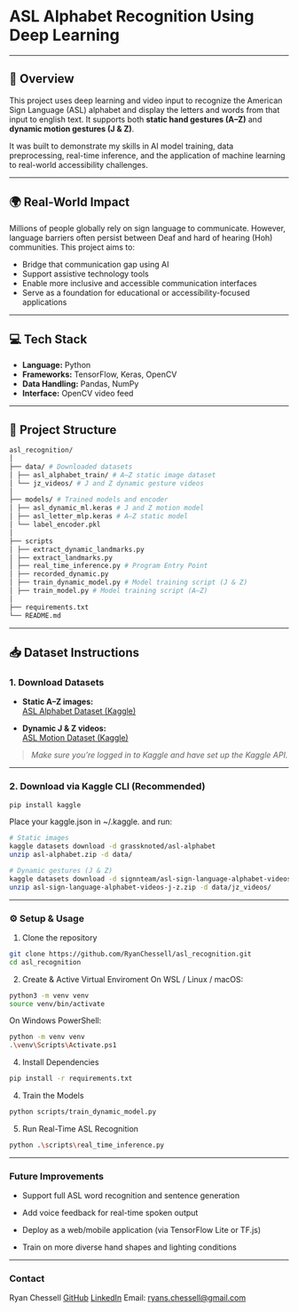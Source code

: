# ASL Alphabet Recognition Using Deep Learning

---

## 📌 Overview

This project uses deep learning and video input to recognize the American Sign Language (ASL) alphabet and display the letters and words from that input to english text. It supports both **static hand gestures (A–Z)** and **dynamic motion gestures (J & Z)**.

It was built to demonstrate my skills in AI model training, data preprocessing, real-time inference, and the application of machine learning to real-world accessibility challenges.

---

## 🌍 Real-World Impact

Millions of people globally rely on sign language to communicate. However, language barriers often persist between Deaf and hard of hearing (Hoh) communities. This project aims to:

- Bridge that communication gap using AI
- Support assistive technology tools
- Enable more inclusive and accessible communication interfaces
- Serve as a foundation for educational or accessibility-focused applications

---

## 💻 Tech Stack

- **Language:** Python  
- **Frameworks:** TensorFlow, Keras, OpenCV  
- **Data Handling:** Pandas, NumPy  
- **Interface:** OpenCV video feed

---

## 📁 Project Structure

```bash
asl_recognition/
│
├── data/ # Downloaded datasets
│ ├── asl_alphabet_train/ # A–Z static image dataset
│ └── jz_videos/ # J and Z dynamic gesture videos
│
├── models/ # Trained models and encoder
│ ├── asl_dynamic_ml.keras # J and Z motion model
│ ├── asl_letter_mlp.keras # A–Z static model
│ └── label_encoder.pkl 
│
├── scripts
│ ├── extract_dynamic_landmarks.py
│ ├── extract_landmarks.py
│ ├── real_time_inference.py # Program Entry Point
│ ├── recorded_dynamic.py 
│ ├── train_dynamic_model.py # Model training script (J & Z)
│ ├── train_model.py # Model training script (A–Z)
│
├── requirements.txt 
└── README.md
```

---

## 📥 Dataset Instructions

### 1. Download Datasets

- **Static A–Z images:**  
  [ASL Alphabet Dataset (Kaggle)](https://www.kaggle.com/datasets/grassknoted/asl-alphabet)

- **Dynamic J & Z videos:**  
  [ASL Motion Dataset (Kaggle)](https://www.kaggle.com/datasets/signnteam/asl-sign-language-alphabet-videos-j-z)

> *Make sure you’re logged in to Kaggle and have set up the Kaggle API.*

---

### 2. Download via Kaggle CLI (Recommended)
```bash
pip install kaggle
```
Place your kaggle.json in ~/.kaggle. and run:
```bash
# Static images
kaggle datasets download -d grassknoted/asl-alphabet
unzip asl-alphabet.zip -d data/

# Dynamic gestures (J & Z)
kaggle datasets download -d signnteam/asl-sign-language-alphabet-videos-j-z
unzip asl-sign-language-alphabet-videos-j-z.zip -d data/jz_videos/
```

---

### ⚙️ Setup & Usage
1. Clone the repository
```bash
git clone https://github.com/RyanChessell/asl_recognition.git
cd asl_recognition
```
2. Create & Active Virtual Enviroment
On WSL / Linux / macOS:
```bash
python3 -m venv venv
source venv/bin/activate
```
On Windows PowerShell:
```bash
python -m venv venv
.\venv\Scripts\Activate.ps1
```

4. Install Dependencies
```bash
pip install -r requirements.txt
```

4. Train the Models
```bash
python scripts/train_dynamic_model.py
```
5. Run Real-Time ASL Recognition
```bash
python .\scripts\real_time_inference.py
```

---

### Future Improvements
- Support full ASL word recognition and sentence generation

- Add voice feedback for real-time spoken output

- Deploy as a web/mobile application (via TensorFlow Lite or TF.js)

- Train on more diverse hand shapes and lighting conditions
  
---

### Contact
Ryan Chessell
[GitHub](https://github.com/RyanChessell)
[LinkedIn](www.linkedin.com/in/ryanchessell)
Email: ryans.chessell@gmail.com




